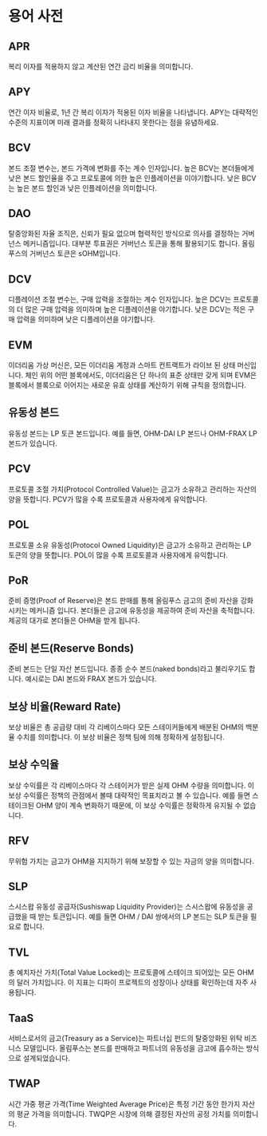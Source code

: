 # 용어 사전

## APR

복리 이자를 적용하지 않고 계산된 연간 금리 비율을 의미합니다.

## APY

연간 이자 비율로, 1년 간 복리 이자가 적용된 이자 비율을 나타냅니다. APY는 대략적인 수준의 지표이며 미래 결과를 정확히 나타내지 못한다는 점을 유념하세요.

## BCV

본드 조절 변수는, 본드 가격에 변화를 주는 계수 인자입니다. 높은 BCV는 본더들에게 낮은 본드 할인율을 주고 프로토콜에 의한 높은 인플레이션을 이야기합니다. 낮은 BCV는 높은 본드 할인과 낮은 인플레이션을 의미합니다.

## DAO

탈중앙화된 자율 조직은, 신뢰가 필요 없으며 협력적인 방식으로 의사를 결정하는 거버넌스 메커니즘입니다. 대부분 투표권은 거버넌스 토큰을 통해 활용되기도 합니다. 올림푸스의 거버넌스 토큰은 sOHM입니다.

## DCV

디플레이션 조절 변수는, 구매 압력을 조절하는 계수 인자입니다. 높은 DCV는 프로토콜의 더 많은 구매 압력을 의미하며 높은 디플레이션을 야기합니다. 낮은 DCV는 적은 구매 압력을 의미하며 낮은 디플레이션을 야기합니다.

## EVM

이더리움 가상 머신은, 모든 이더리움 계정과 스마트 컨트랙트가 라이브 된 상태 머신입니다. 체인 위의 어떤 블록에서도, 이더리움은 단 하나의 표준 상태만 갖게 되며 EVM은 블록에서 블록으로 이어지는 새로운 유효 상태를 계산하기 위해 규칙을 정의합니다.

## 유동성 본드

유동성 본드는 LP 토큰 본드입니다. 예를 들면, OHM-DAI LP 본드나 OHM-FRAX LP 본드가 있습니다.

## PCV

프로토콜 조절 가치\(Protocol Controlled Value\)는 금고가 소유하고 관리하는 자산의 양을 뜻합니다. PCV가 많을 수록 프로토콜과 사용자에게 유익합니다.

## POL

프로토콜 소유 유동성\(Protocol Owned Liquidity\)은 금고가 소유하고 관리하는 LP 토큰의 양을 뜻합니다. POL이 많을 수록 프로토콜과 사용자에게 유익합니다.

## PoR

준비 증명\(Proof of Reserve\)은 본드 판매를 통해 올림푸스 금고의 준비 자산을 강화시키는 메커니즘 입니다. 본더들은 금고에 유동성을 제공하여 준비 자산을 축적합니다. 제공의 대가로 본더들은 OHM을 받게 됩니다.

## 준비 본드\(Reserve Bonds\)

준비 본드는 단일 자산 본드입니다. 종종 순수 본드\(naked bonds\)라고 불리우기도 합니다. 예시로는 DAI 본드와 FRAX 본드가 있습니다.

## 보상 비율\(Reward Rate\)

보상 비율은 총 공급량 대비 각 리베이스마다 모든 스테이커들에게 배분된 OHM의 백분율 수치를 의미합니다. 이 보상 비율은 정책 팀에 의해 정확하게 설정됩니다.

## 보상 수익율

보상 수익률은 각 리베이스마다 각 스테이커가 받은 실제 OHM 수량을 의미합니다. 이 보상 수익률은 정책의 관점에서 볼때 대략적인 목표치라고 볼 수 있습니다. 예를 들면 스테이크된 OHM 양이 계속 변화하기 때문에, 이 보상 수익률은 정확하게 유지될 수 없습니다.

## RFV

무위험 가치는 금고가 OHM을 지지하기 위해 보장할 수 있는 자금의 양을 의미합니다.

## SLP

스시스왑 유동성 공급자\(Sushiswap Liquidity Provider\)는 스시스왑에 유동성을 공급했을 때 받는 토큰입니다. 예를 들면 OHM / DAI 쌍에서의 LP 본드는 SLP 토큰을 필요로 합니다.

## TVL

총 예치자산 가치\(Total Value Locked\)는 프로토콜에 스테이크 되어있는 모든 OHM의 달러 가치입니다. 이 지표는 디파이 프로젝트의 성장이나 상태를 확인하는데 자주 사용됩니다.

## TaaS

서비스로서의 금고\(Treasury as a Service\)는 파트너십 펀드의 탈중앙화된 위탁 비즈니스 모델입니다. 올림푸스는 본드를 판매하고 파트너의 유동성을 금고에 흡수하는 방식으로 설계되었습니다.

## TWAP

시간 가중 평균 가격\(Time Weighted Average Price\)은 특정 기간 동안 한가지 자산의 평균 가격을 의미합니다. TWQP은 시장에 의해 결정된 자산의 공정 가치를 의미합니다.

